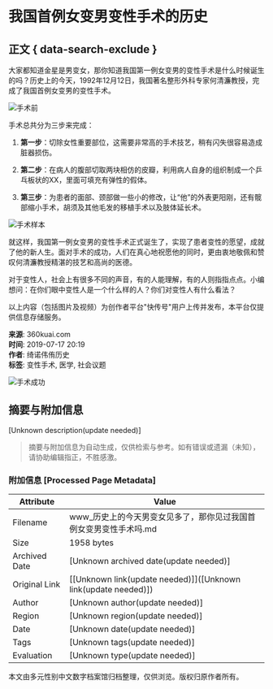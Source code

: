 # 我国首例女变男变性手术的历史

## 正文 { data-search-exclude }


大家都知道金星是男变女，那你知道我国第一例女变男的变性手术是什么时候诞生的吗？历史上的今天，1992年12月12日，我国著名整形外科专家何清濂教授，完成了我国首例女变男的变性手术。

![手术前](https://p0.ssl.img.360kuai.com/dmfd/__60/t01f93cd68d52670db4.webp)

手术总共分为三步来完成：

1. **第一步**：切除女性重要部位，这需要非常高的手术技艺，稍有闪失很容易造成脏器损伤。
   
2. **第二步**：在病人的腹部切取两块相仿的皮瓣，利用病人自身的组织制成一个乒乓板状的XX，里面可填充有弹性的假体。
   
3. **第三步**：为患者的面部、颈部做一些小的修改，让“他”的外表更阳刚，还有髋部缩小手术，胡须及其他毛发的移植手术以及肢体延长术。

![手术样本](https://p0.ssl.img.360kuai.com/dmfd/__60/t011633a4aee575de3a.webp)

就这样，我国第一例女变男的变性手术正式诞生了，实现了患者变性的愿望，成就了他的新人生。面对手术的成功，人们在真心地祝愿他的同时，更由衷地敬佩和赞叹何清濂教授精湛的技艺和高尚的医德。

对于变性人，社会上有很多不同的声音，有的人能理解，有的人则指指点点。小编想问：在你们眼中变性人是一个什么样的人？你们对变性人有什么看法？

以上内容（包括图片及视频）为创作者平台"快传号"用户上传并发布，本平台仅提供信息存储服务。

**来源**: 360kuai.com  
**时间**: 2019-07-17 20:19  
**作者**: 绮诺伟侑历史  
**标签**: 变性手术, 医学, 社会议题  

![手术成功](https://p3.ssl.qhimgs0.com/dr/360_200_60/t114fa19f9621453bd63dffe6e7.png)
<!-- tcd_original_link https://www.360kuai.com/pc/937ab2732a6aeade2?cota=3&kuai_so=1&sign=360_e39369d1&refer_scene=so_3 -->


## 摘要与附加信息

<!-- tcd_abstract -->
[Unknown description(update needed)]
<!-- tcd_abstract_end -->

> 摘要与附加信息为自动生成，仅供检索与参考。如有错误或遗漏（未知），请协助编辑指正，不胜感激。

### 附加信息 [Processed Page Metadata]

| Attribute       | Value                                  |
|-----------------|----------------------------------------|
| Filename        | www_历史上的今天男变女见多了，那你见过我国首例女变男变性手术吗.md                             |
| Size            | 1958 bytes                           |
| Archived Date   | [Unknown archived date(update needed)]                             |
| Original Link   | [[Unknown link(update needed)]]([Unknown link(update needed)])                       |
| Author          | [Unknown author(update needed)]                               |
| Region          | [Unknown region(update needed)]                               |
| Date            | [Unknown date(update needed)]                                 |
| Tags            | [Unknown tags(update needed)]                                 |
| Evaluation            | [Unknown type(update needed)]                                 |
<!-- tcd_table_end -->

本文由多元性别中文数字档案馆归档整理，仅供浏览。版权归原作者所有。
